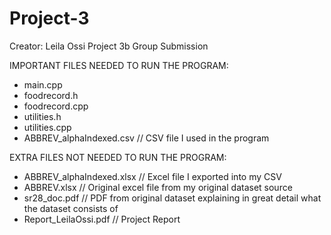 # Project-3
Creator: Leila Ossi
Project 3b Group Submission

IMPORTANT FILES NEEDED TO RUN THE PROGRAM:
- main.cpp 
- foodrecord.h
- foodrecord.cpp
- utilities.h
- utilities.cpp
- ABBREV_alphaIndexed.csv // CSV file I used in the program

EXTRA FILES NOT NEEDED TO RUN THE PROGRAM:
- ABBREV_alphaIndexed.xlsx // Excel file I exported into my CSV
- ABBREV.xlsx // Original excel file from my original dataset source
- sr28_doc.pdf // PDF from original dataset explaining in great detail what the dataset consists of
- Report_LeilaOssi.pdf // Project Report
